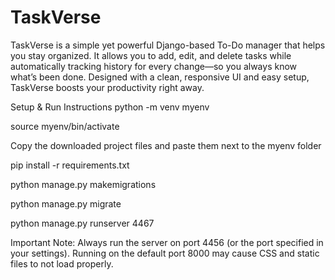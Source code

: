 # TaskVerse
TaskVerse is a simple yet powerful Django-based To-Do manager that helps you stay organized. It allows you to add, edit, and delete tasks while automatically tracking history for every change—so you always know what’s been done. Designed with a clean, responsive UI and easy setup, TaskVerse boosts your productivity right away.

Setup & Run Instructions
python -m venv myenv

source myenv/bin/activate

Copy the downloaded project files and paste them next to the myenv folder

pip install -r requirements.txt

python manage.py makemigrations

python manage.py migrate

python manage.py runserver 4467

Important Note:
Always run the server on port 4456 (or the port specified in your settings). Running on the default port 8000 may cause CSS and static files to not load properly.
